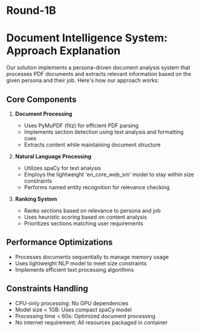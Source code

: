 # Round-1B

# Document Intelligence System: Approach Explanation

Our solution implements a persona-driven document analysis system that processes PDF documents and extracts relevant information based on the given persona and their job. Here's how our approach works:

## Core Components

1. **Document Processing**
   - Uses PyMuPDF (fitz) for efficient PDF parsing
   - Implements section detection using text analysis and formatting cues
   - Extracts content while maintaining document structure

2. **Natural Language Processing**
   - Utilizes spaCy for text analysis
   - Employs the lightweight 'en_core_web_sm' model to stay within size constraints
   - Performs named entity recognition for relevance checking

3. **Ranking System**
   - Ranks sections based on relevance to persona and job
   - Uses heuristic scoring based on content analysis
   - Prioritizes sections matching user requirements

## Performance Optimizations

- Processes documents sequentially to manage memory usage
- Uses lightweight NLP model to meet size constraints
- Implements efficient text processing algorithms

## Constraints Handling

- CPU-only processing: No GPU dependencies
- Model size < 1GB: Uses compact spaCy model
- Processing time < 60s: Optimized document processing
- No internet requirement: All resources packaged in container